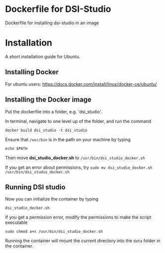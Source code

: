 # Dockerfile for DSI-Studio
Dockerfile for installing dsi-studio in an image

# Installation
A short installation guide for Ubuntu.
## Installing Docker
For ubuntu users: https://docs.docker.com/install/linux/docker-ce/ubuntu/

## Installing the Docker image
Put the dockerfile into a folder, e.g. 'dsi_studio'.

In terminal, navigate to one level up of the folder, and run the command 
```
docker build dsi_studio -t dsi_studio
```

Ensure that `/usr/bin` is in the path on your machine by typing
```
echo $PATH
```

Then move **dsi_studio_docker.sh** to `/usr/bin/dsi_studio_docker.sh`

If you get an error about permissions, try `sudo mv dsi_studio_docker.sh /usr/bin/dsi_studio_docker.sh`


## Running DSI studio
Now you can initialize the container by typing
```
dsi_studio_docker.sh
```

If you get a permission error, modify the permissions to make the script executable
```
sudo chmod a+x /usr/bin/dsi_studio_docker.sh
```

Running the container will mount the current directory into the `data` folder in the container.
